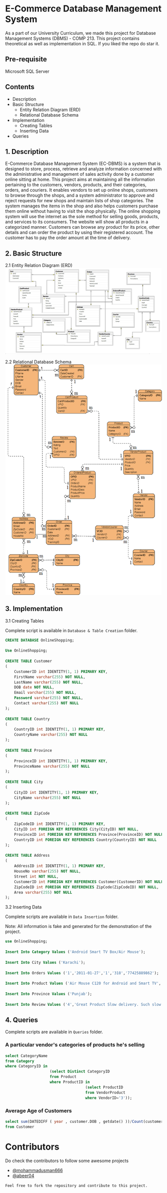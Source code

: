 # E-Commerce Database Management System

As a part of our University Curriculum, we made this project for Database Management Systems (DBMS) - COMP 213. This project contains theoretical as well as implementation in SQL. If you liked the repo do star it.

## Pre-requisite

Microsoft SQL Server

## Contents
- Description
- Basic Structure
    - Entity Relation Diagram (ERD)
    - Relational Database Schema
- Implementation
    - Creating Tables
    - Inserting Data
- Queries

## 1. Description

E-Commerce Database Management System (EC-DBMS) is a system that is designed to store, process, retrieve and analyze information concerned with the administrative and management of sales activity done by a customer online sitting at home. This project aims at maintaining all the information pertaining to the customers, vendors, products, and their categories, orders, and couriers. It enables vendors to set up online shops, customers to browse through the shops, and a system administrator to approve and reject requests for new shops and maintain lists of shop categories. The system manages the items in the shop and also helps customers purchase them online without having to visit the shop physically. The online shopping system will use the internet as the sole method for selling goods, products, and services to its consumers. The website will show all products in a categorized manner. Customers can browse any product for its price, other details and can order the product by using their registered account. The customer has to pay the order amount at the time of delivery.

## 2. Basic Structure
2.1 Entity Relation Diagram (ERD)
![alt text](Images/ERD.jpeg)

2.2 Relational Database Schema
![alt text](Images/DatabaseSchema.png)

## 3. Implementation
3.1 Creating Tables

Complete script is available in `Database & Table Creation` folder.

```sql
CREATE DATABASE OnlineShopping;

Use OnlineShopping;

CREATE TABLE Customer
(
	CustomerID int IDENTITY(1, 1) PRIMARY KEY,
	FirstName varchar(255) NOT NULL,
	LastName varchar(255) NOT NULL,
	DOB date NOT NULL,
	Email varchar(255) NOT NULL,
	Password varchar(255) NOT NULL,
	Contact varchar(255) NOT NULL
);

CREATE TABLE Country
(
	CountryID int IDENTITY(1, 1) PRIMARY KEY,
	CountryName varchar(255) NOT NULL
);

CREATE TABLE Province
(
	ProvinceID int IDENTITY(1, 1) PRIMARY KEY,
	ProvinceName varchar(255) NOT NULL
);

CREATE TABLE City
(
	CityID int IDENTITY(1, 1) PRIMARY KEY,
	CityName varchar(255) NOT NULL
);

CREATE TABLE ZipCode
(
	ZipCodeID int IDENTITY(1, 1) PRIMARY KEY,
	CityID int FOREIGN KEY REFERENCES City(CityID) NOT NULL,
	ProvinceID int FOREIGN KEY REFERENCES Province(ProvinceID) NOT NULL,
	CountryID int FOREIGN KEY REFERENCES Country(CountryID) NOT NULL
);

CREATE TABLE Address
(
	AddressID int IDENTITY(1, 1) PRIMARY KEY,
	HouseNo varchar(255) NOT NULL,
	Street int NOT NULL,
	CustomerID int FOREIGN KEY REFERENCES Customer(CustomerID) NOT NULL,
	ZipCodeID int FOREIGN KEY REFERENCES ZipCode(ZipCodeID) NOT NULL,
	Area varchar(255) NOT NULL
);
```

3.2 Inserting Data

Complete scripts are available in `Data Insertion` folder.

Note: All information is fake and generated for the demonstration of the project.

```sql
use OnlineShopping;

Insert Into Category Values ('Android Smart TV Box/Air Mouse');

Insert Into City Values ('Karachi');

Insert Into Orders Values ('1','2011-01-27','1','318','77425889862');

Insert Into Product Values ('Air Mouse C120 for Android and Smart TV','1');

Insert Into Province Values ('Punjab');

Insert Into Review Values ('4','Great Product Slow delivery. Such slow much wow','1','1');
```

## 4. Queries

Complete scripts are available in `Queries` folder.

### A particular vendor's categories of products he's selling

```sql
select CategoryName
from Category
where CategoryID in
					(select Distinct CategoryID
					from Product
					where ProductID in
									(select ProductID
									from VendorProduct
									where VendorID='3'));
```

### Average Age of Customers

```sql
select sum(DATEDIFF ( year , customer.DOB , getdate() ))/Count(customerid) as "Average Age"
from Customer
```

# Contributors

Do check the contributors to follow some awesome projects

- [@mohammadusman666](https://github.com/mohammadusman666)
- [@abeer04](https://github.com/abeer04)

`Feel free to fork the repository and contribute to this project.`